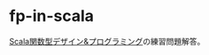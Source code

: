 fp-in-scala
===========

[Scala関数型デザイン&プログラミング](http://book.impress.co.jp/books/1114101091)の練習問題解答。
